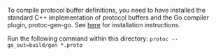 To compile protocol buffer definitions, you need to have installed the standard C++ implementation of protocol buffers and the Go compiler plugin, protoc-gen-go.
See [here](https://github.com/golang/protobuf) for installation instructions.

Run the following command within this directory:
`protoc --go_out=build/gen *.proto`
